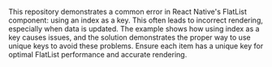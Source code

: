 This repository demonstrates a common error in React Native's FlatList component: using an index as a key.  This often leads to incorrect rendering, especially when data is updated. The example shows how using index as a key causes issues, and the solution demonstrates the proper way to use unique keys to avoid these problems.  Ensure each item has a unique key for optimal FlatList performance and accurate rendering.